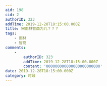 ```yaml
---
aid: 198
cid: 2
authorID: 323
addTime: 2019-12-28T18:15:00.000Z
title: 宋雨林智商为几？？？
tags:
    - 雨林
    - 智商
comments:
    -
        authorID: 323
        addTime: 2019-12-28T18:15:00.000Z
        content: '000000000000000000000000'
date: 2019-12-28T18:15:00.000Z
category: 时政
---
```



